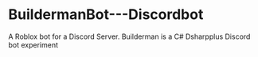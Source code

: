 # BuildermanBot---Discordbot
A Roblox bot for a Discord Server.
Builderman is a C# Dsharpplus Discord bot experiment
